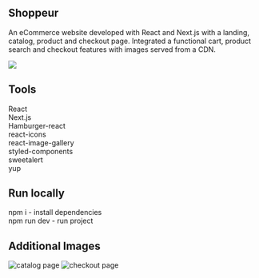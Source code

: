 ## Shoppeur

An eCommerce website developed with React and Next.js with a landing, catalog, product and checkout page.
Integrated a functional cart, product search and checkout features with images served from a CDN.

[<img src="https://i.ibb.co/1dFXNSG/017c5daeeb2994bd53f231fad2979804.png">](http://shoppeur.vercel.app/)


## Tools 
React <br>
Next.js <br>
Hamburger-react <br>
react-icons <br>
react-image-gallery <br>
styled-components <br>
sweetalert <br>
yup

## Run locally

npm i - install dependencies <br>
npm run dev - run project <br>

## Additional Images
![catalog page](https://i.ibb.co/gr8CVs6/1aea5c49351b9a6e0d99169ec0e18e81.png)
![checkout page](https://i.ibb.co/TWjj7g2/eea3d0c4c1053987a6d0253772338e58.png)
